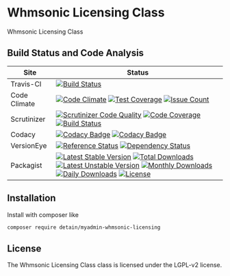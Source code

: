 # Whmsonic Licensing Class

Whmsonic Licensing Class

## Build Status and Code Analysis

Site          | Status
--------------|---------------------------
Travis-CI     | [![Build Status](https://travis-ci.org/detain/myadmin-whmsonic-licensing.svg?branch=master)](https://travis-ci.org/detain/myadmin-whmsonic-licensing)
Code Climate  | [![Code Climate](https://codeclimate.com/github/detain/myadmin-whmsonic-licensing/badges/gpa.svg)](https://codeclimate.com/github/detain/myadmin-whmsonic-licensing) [![Test Coverage](https://codeclimate.com/github/detain/myadmin-whmsonic-licensing/badges/coverage.svg)](https://codeclimate.com/github/detain/myadmin-whmsonic-licensing/coverage) [![Issue Count](https://codeclimate.com/github/detain/myadmin-whmsonic-licensing/badges/issue_count.svg)](https://codeclimate.com/github/detain/myadmin-whmsonic-licensing)
Scrutinizer   | [![Scrutinizer Code Quality](https://scrutinizer-ci.com/g/detain/myadmin-whmsonic-licensing/badges/quality-score.png?b=master)](https://scrutinizer-ci.com/g/detain/myadmin-whmsonic-licensing/?branch=master) [![Code Coverage](https://scrutinizer-ci.com/g/detain/myadmin-whmsonic-licensing/badges/coverage.png?b=master)](https://scrutinizer-ci.com/g/detain/myadmin-whmsonic-licensing/?branch=master) [![Build Status](https://scrutinizer-ci.com/g/detain/myadmin-whmsonic-licensing/badges/build.png?b=master)](https://scrutinizer-ci.com/g/detain/myadmin-whmsonic-licensing/build-status/master)
Codacy        | [![Codacy Badge](https://api.codacy.com/project/badge/Grade/226251fc068f4fd5b4b4ef9a40011d06)](https://www.codacy.com/app/detain/myadmin-whmsonic-licensing) [![Codacy Badge](https://api.codacy.com/project/badge/Coverage/25fa74eb74c947bf969602fcfe87e349)](https://www.codacy.com/app/detain/myadmin-whmsonic-licensing?utm_source=github.com&utm_medium=referral&utm_content=detain/myadmin-whmsonic-licensing&utm_campaign=Badge_Coverage)
VersionEye    | [![Reference Status](https://www.versioneye.com/php/detain:myadmin-whmsonic-licensing/reference_badge.svg?style=flat)](https://www.versioneye.com/php/detain:myadmin-whmsonic-licensing/references) [![Dependency Status](https://www.versioneye.com/user/projects/592f7318bafc5500414dfd2a/badge.svg?style=flat-square)](https://www.versioneye.com/user/projects/592f7318bafc5500414dfd2a)
Packagist     | [![Latest Stable Version](https://poser.pugx.org/detain/myadmin-whmsonic-licensing/version)](https://packagist.org/packages/detain/myadmin-whmsonic-licensing) [![Total Downloads](https://poser.pugx.org/detain/myadmin-whmsonic-licensing/downloads)](https://packagist.org/packages/detain/myadmin-whmsonic-licensing) [![Latest Unstable Version](https://poser.pugx.org/detain/myadmin-whmsonic-licensing/v/unstable)](//packagist.org/packages/detain/myadmin-whmsonic-licensing) [![Monthly Downloads](https://poser.pugx.org/detain/myadmin-whmsonic-licensing/d/monthly)](https://packagist.org/packages/detain/myadmin-whmsonic-licensing) [![Daily Downloads](https://poser.pugx.org/detain/myadmin-whmsonic-licensing/d/daily)](https://packagist.org/packages/detain/myadmin-whmsonic-licensing) [![License](https://poser.pugx.org/detain/myadmin-whmsonic-licensing/license)](https://packagist.org/packages/detain/myadmin-whmsonic-licensing)


## Installation

Install with composer like

```sh
composer require detain/myadmin-whmsonic-licensing
```

## License

The Whmsonic Licensing Class class is licensed under the LGPL-v2 license.

